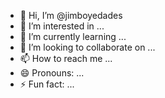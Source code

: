 - 👋 Hi, I’m @jimboyedades
- 👀 I’m interested in ...
- 🌱 I’m currently learning ...
- 💞️ I’m looking to collaborate on ...
- 📫 How to reach me ...
- 😄 Pronouns: ...
- ⚡ Fun fact: ...

<!---
jimboyedades/jimboyedades is a ✨ special ✨ repository because its `README.md` (this file) appears on your GitHub profile.
You can click the Preview link to take a look at your changes.
--->

